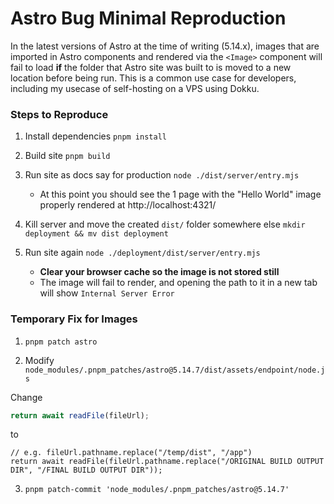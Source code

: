 # Astro Bug Minimal Reproduction

In the latest versions of Astro at the time of writing (5.14.x), images that are imported in Astro components and rendered via the `<Image>` component will fail to load **if** the folder that Astro site
was built to is moved to a new location before being run. This is a common use case for developers, including my usecase of self-hosting on a VPS using Dokku.

### Steps to Reproduce

1. Install dependencies `pnpm install`

2. Build site `pnpm build`

3. Run site as docs say for production `node ./dist/server/entry.mjs`
    - At this point you should see the 1 page with the "Hello World" image properly rendered at http://localhost:4321/

3. Kill server and move the created `dist/` folder somewhere else `mkdir deployment && mv dist deployment`

4. Run site again `node ./deployment/dist/server/entry.mjs`
    - **Clear your browser cache so the image is not stored still**
    - The image will fail to render, and opening the path to it in a new tab will show `Internal Server Error`

### Temporary Fix for Images

1. `pnpm patch astro`

2. Modify `node_modules/.pnpm_patches/astro@5.14.7/dist/assets/endpoint/node.js`

Change 
```ts
return await readFile(fileUrl);
```

to

```
// e.g. fileUrl.pathname.replace("/temp/dist", "/app")
return await readFile(fileUrl.pathname.replace("/ORIGINAL BUILD OUTPUT DIR", "/FINAL BUILD OUTPUT DIR"));
```

3. `pnpm patch-commit 'node_modules/.pnpm_patches/astro@5.14.7'`